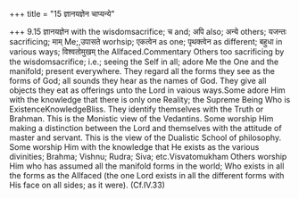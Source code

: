 +++
title = "15 ज्ञानयज्ञेन चाप्यन्ये"

+++
9.15 ज्ञानयज्ञेन with the wisdomsacrifice; च and; अपि also; अन्ये
others; यजन्तः sacrificing; माम् Me;,उपासते worhsip; एकत्वेन as one;
पृथक्त्वेन as different; बहुधा in various ways; विश्वतोमुखम् the
Allfaced.Commentary Others too sacrificing by the wisdomsacrifice; i.e.;
seeing the Self in all; adore Me the One and the manifold; present
everywhere. They regard all the forms they see as the forms of God; all
sounds they hear as the names of God. They give all objects they eat as
offerings unto the Lord in vaious ways.Some adore Him with the knowledge
that there is only one Reality; the Supreme Being Who is
ExistenceKnowledgeBliss. They identify themselves with the Truth or
Brahman. This is the Monistic view of the Vedantins. Some worship Him
making a distinction between the Lord and themselves with the attitude
of master and servant. This is the view of the Dualistic School of
philosophy. Some worship Him with the knowledge that He exists as the
various divinities; Brahma; Vishnu; Rudra; Siva; etc.Visvatomukham
Others worship Him who has assumed all the manifold forms in the world;
Who exists in all the forms as the Allfaced (the one Lord exists in all
the different forms with His face on all sides; as it were). (Cf.IV.33)
